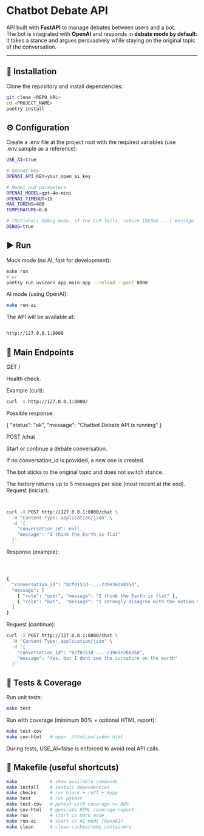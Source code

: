 # Chatbot Debate API

API built with **FastAPI** to manage debates between users and a bot.  
The bot is integrated with **OpenAI** and responds in **debate mode by default**: it takes a stance and argues persuasively while staying on the original topic of the conversation.

---

## 🚀 Installation

Clone the repository and install dependencies:

```bash
git clone <REPO_URL>
cd <PROJECT_NAME>
poetry install
```

## ⚙️ Configuration

Create a .env file at the project root with the required variables (use .env.sample as a reference):

```bash
USE_AI=true

# OpenAI Key
OPENAI_API_KEY=your_open_ai_key

# Model and parameters
OPENAI_MODEL=gpt-4o-mini
OPENAI_TIMEOUT=15
MAX_TOKENS=400
TEMPERATURE=0.6

# (Optional) Debug mode: if the LLM fails, return [DEBUG ...] message
DEBUG=true
```

## ▶️ Run

Mock mode (no AI, fast for development):
```bash
make run
# or
poetry run uvicorn app.main:app --reload --port 8000
```
AI mode (using OpenAI):
```bash
make run-ai
```
The API will be available at:

```bash

http://127.0.0.1:8000
```
## 📡 Main Endpoints
GET /

Health check.

Example (curl):
```bash
curl -s http://127.0.0.1:8000/
```

Possible response:


{ "status": "ok", "message": "Chatbot Debate API is running" }


POST /chat

Start or continue a debate conversation.

If no conversation_id is provided, a new one is created.

The bot sticks to the original topic and does not switch stance.

The history returns up to 5 messages per side (most recent at the end).
Request (iniciar):
```bash


curl -X POST http://127.0.0.1:8000/chat \
  -H "Content-Type: application/json" \
  -d '{
    "conversation_id": null,
    "message": "I think the Earth is flat"
  }'

```
Response (example):
```bash



{
  "conversation_id": "82f0151d-...-239e3e26835d",
  "message": [
    { "role": "user", "message": "I think the Earth is flat" },
    { "role": "bot",  "message": "I strongly disagree with the notion that the Earth is flat. Scientific evidence..." }
  ]
}
```
Request (continue):
```bash
curl -X POST http://127.0.0.1:8000/chat \
  -H "Content-Type: application/json" \
  -d '{
    "conversation_id": "82f0151d-...-239e3e26835d",
    "message": "Yes, but I dont see the curvature on the earth"
  }'
  ```

## 🧪 Tests & Coverage

Run unit tests:
```bash
make test
```
Run with coverage (minimum 80% + optional HTML report):
```bash
make test-cov
make cov-html   # open ./htmlcov/index.html
```
During tests, USE_AI=false is enforced to avoid real API calls.


## 🧰 Makefile (useful shortcuts)

```bash
make            # show available commands
make install    # install dependencies
make checks     # run black + ruff + mypy
make test       # run pytest
make test-cov   # pytest with coverage >= 80%
make cov-html   # generate HTML coverage report
make run        # start in mock mode
make run-ai     # start in AI mode (OpenAI)
make clean      # clean caches/temp containers

```